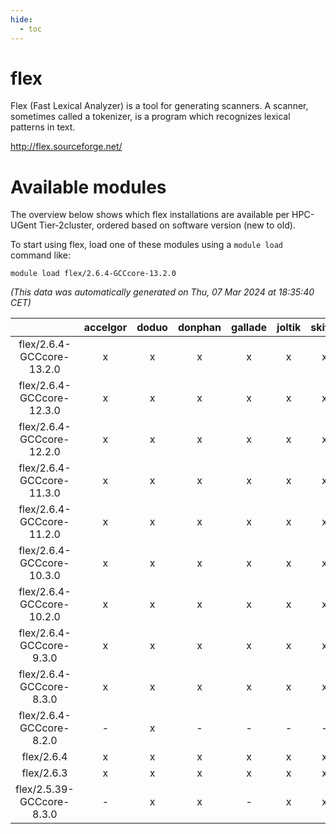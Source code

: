 ```yaml
---
hide:
  - toc
---
```


flex
====


Flex (Fast Lexical Analyzer) is a tool for generating scanners. A scanner, sometimes called a tokenizer, is a program which recognizes lexical patterns in text.

http://flex.sourceforge.net/
# Available modules


The overview below shows which flex installations are available per HPC-UGent Tier-2cluster, ordered based on software version (new to old).

To start using flex, load one of these modules using a `module load` command like:

```shell
module load flex/2.6.4-GCCcore-13.2.0
```

*(This data was automatically generated on Thu, 07 Mar 2024 at 18:35:40 CET)*  

| |accelgor|doduo|donphan|gallade|joltik|skitty|
| :---: | :---: | :---: | :---: | :---: | :---: | :---: |
|flex/2.6.4-GCCcore-13.2.0|x|x|x|x|x|x|
|flex/2.6.4-GCCcore-12.3.0|x|x|x|x|x|x|
|flex/2.6.4-GCCcore-12.2.0|x|x|x|x|x|x|
|flex/2.6.4-GCCcore-11.3.0|x|x|x|x|x|x|
|flex/2.6.4-GCCcore-11.2.0|x|x|x|x|x|x|
|flex/2.6.4-GCCcore-10.3.0|x|x|x|x|x|x|
|flex/2.6.4-GCCcore-10.2.0|x|x|x|x|x|x|
|flex/2.6.4-GCCcore-9.3.0|x|x|x|x|x|x|
|flex/2.6.4-GCCcore-8.3.0|x|x|x|x|x|x|
|flex/2.6.4-GCCcore-8.2.0|-|x|-|-|-|-|
|flex/2.6.4|x|x|x|x|x|x|
|flex/2.6.3|x|x|x|x|x|x|
|flex/2.5.39-GCCcore-8.3.0|-|x|x|-|x|x|
